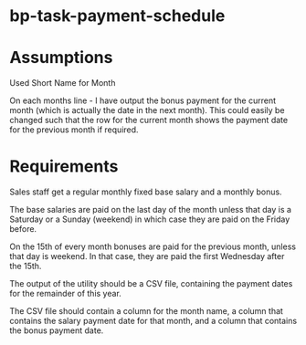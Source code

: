 bp-task-payment-schedule
========================

Assumptions
========================
Used Short Name for Month

On each months line - I have output the bonus payment for the current month (which is actually the date in the next month). This could easily be changed such that the row for the current month shows the payment date for the previous month if required.


Requirements
========================
Sales staff get a regular monthly fixed base salary and a monthly bonus.

The base salaries are paid on the last day of the month unless that day is a Saturday or a Sunday (weekend) in which case they are paid on the Friday before.

On the 15th of every month bonuses are paid for the previous month, unless that day is weekend. In that case, they are paid the first Wednesday after the 15th.

The output of the utility should be a CSV file, containing the payment dates for the remainder of this year. 

The CSV file should contain a column for the month name, a column that contains the salary payment date for that month, and a column that contains the bonus payment date.